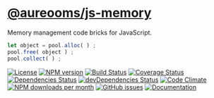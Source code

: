 [@aureooms/js-memory](https://aureooms.github.io/js-memory)
==

Memory management code bricks for JavaScript.

```js
let object = pool.alloc( ) ;
pool.free( object ) ;
pool.collect( ) ;
```

[![License](https://img.shields.io/github/license/aureooms/js-memory.svg?style=flat)](https://raw.githubusercontent.com/aureooms/js-memory/main/LICENSE)
[![NPM version](https://img.shields.io/npm/v/@aureooms/js-memory.svg?style=flat)](https://www.npmjs.org/package/@aureooms/js-memory)
[![Build Status](https://img.shields.io/travis/aureooms/js-memory.svg?style=flat)](https://travis-ci.org/aureooms/js-memory)
[![Coverage Status](https://img.shields.io/coveralls/aureooms/js-memory.svg?style=flat)](https://coveralls.io/r/aureooms/js-memory)
[![Dependencies Status](https://img.shields.io/david/aureooms/js-memory.svg?style=flat)](https://david-dm.org/aureooms/js-memory#info=dependencies)
[![devDependencies Status](https://img.shields.io/david/dev/aureooms/js-memory.svg?style=flat)](https://david-dm.org/aureooms/js-memory#info=devDependencies)
[![Code Climate](https://img.shields.io/codeclimate/github/aureooms/js-memory.svg?style=flat)](https://codeclimate.com/github/aureooms/js-memory)
[![NPM downloads per month](https://img.shields.io/npm/dm/@aureooms/js-memory.svg?style=flat)](https://www.npmjs.org/package/@aureooms/js-memory)
[![GitHub issues](https://img.shields.io/github/issues/aureooms/js-memory.svg?style=flat)](https://github.com/aureooms/js-memory/issues)
[![Documentation](https://aureooms.github.io/js-memory/badge.svg)](https://aureooms.github.io/js-memory/source.html)
